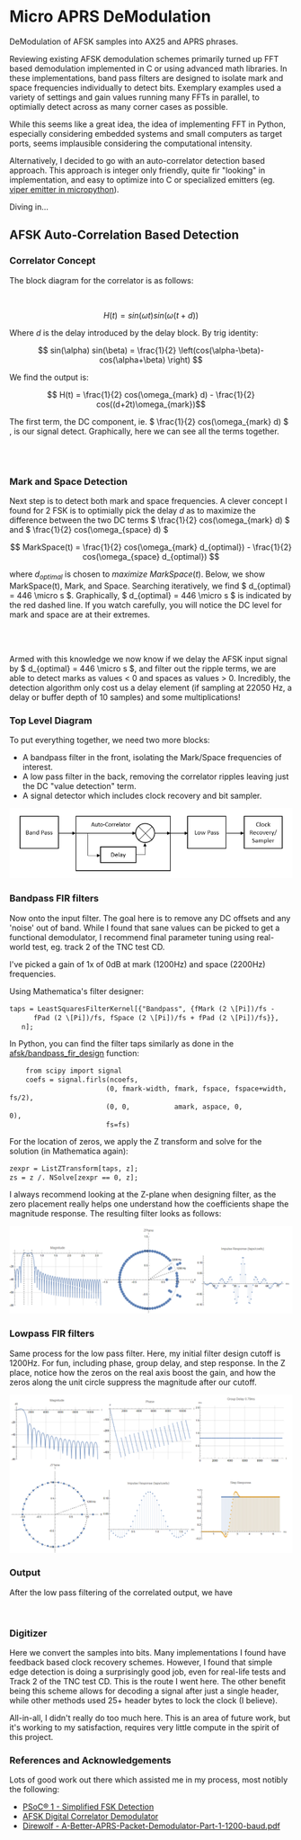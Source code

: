 # Micro APRS DeModulation

DeModulation of AFSK samples into AX25 and APRS phrases.

Reviewing existing AFSK demodulation schemes primarily turned up FFT based demodulation implemented in C or using advanced math libraries.  In these implementations, band pass filters are designed to isolate mark and space frequencies individually to detect bits.  Exemplary examples used a variety of settings and gain values running many FFTs in parallel, to optimially detect across as many corner cases as possible.  

While this seems like a great idea, the idea of implementing FFT in Python, especially considering embedded systems and small computers as target ports, seems implausible considering the computational intensity.

Alternatively, I decided to go with an auto-correlator detection based approach.  This approach is integer only friendly, quite fir "looking" in implementation, and easy to optimize into C or specialized emitters (eg. [viper emitter in micropython](https://docs.micropython.org/en/v1.9.3/pyboard/reference/speed_python.html#the-viper-code-emitter)).

Diving in...

## AFSK Auto-Correlation Based Detection

### Correlator Concept

The block diagram for the correlator is as follows:

<p align="center">
  <img src="https://github.com/stephanelsmith/micro-aprs/blob/master/docs/demod/corr_block.png?raw=true" alt=""/>
</p>

$$ H(t) = sin(\omega t)  sin(\omega(t+d)) $$

Where $` d `$  is the delay introduced by the delay block.  By trig identity:

$$ sin(\alpha) sin(\beta) = \frac{1}{2} \left(cos(\alpha-\beta)-cos(\alpha+\beta) \right) $$

We find the output is:

$$ H(t) = \frac{1}{2} cos(\omega_{mark} d) - \frac{1}{2} cos((d+2t)\omega_{mark})$$


The first term, the DC component, ie. $` \frac{1}{2} cos(\omega_{mark} d) `$ , is our signal detect.  Graphically, here we can see all the terms together.

<p align="center">
  <br>
  <img src="https://github.com/stephanelsmith/micro-aprs/blob/master/docs/demod/markcorr.gif?raw=true" alt=""/>
</p>

### Mark and Space Detection

Next step is to detect both mark and space frequencies.  A clever concept I found for 2 FSK is to optimially pick the delay $` d `$ as to maximize the difference between the two DC terms $` \frac{1}{2} cos(\omega_{mark} d) `$ and $` \frac{1}{2} cos(\omega_{space} d) `$

$$ MarkSpace(t) = \frac{1}{2} cos(\omega_{mark} d_{optimal}) - \frac{1}{2} cos(\omega_{space} d_{optimal}) $$

where $` d_{optimal} `$ is chosen to _maximize_ $` MarkSpace(t) `$.  Below, we show MarkSpace(t), Mark, and Space.  Searching iteratively, we find  $` d_{optimal} = 446 \micro s `$.  Graphically, $` d_{optimal} = 446 \micro s `$ is indicated by the red dashed line.  If you watch carefully, you will notice the DC level for mark and space are at their extremes.

<p align="center">
    <br>
  <img src="https://github.com/stephanelsmith/micro-aprs/blob/master/docs/demod/markspacecorrdelay.gif?raw=true" alt=""/>
</p>

Armed with this knowledge we now know if we delay the AFSK input signal by $` d_{optimal} = 446 \micro s `$, and filter out the ripple terms, we are able to detect marks as values < 0 and spaces as values > 0.  Incredibly, the detection algorithm only cost us a delay element (if sampling at 22050 Hz, a delay or buffer depth of 10 samples) and some multiplications!



### Top Level Diagram

To put everything together, we need two more blocks:
- A bandpass filter in the front, isolating the Mark/Space frequencies of interest.
- A low pass filter in the back, removing the correlator ripples leaving just the DC "value detection" term.
- A signal detector which includes clock recovery and bit sampler.

![DeModulation Block Diagram](demod_block.png?raw=true "DeModulation Block Diagram")


### Bandpass FIR filters

Now onto the input filter.  The goal here is to remove any DC offsets and any 'noise' out of band.  While I found that sane values can be picked to get a functional demodulator, I recommend final parameter tuning using real-world test, eg. track 2 of the TNC test CD.

I've picked a gain of 1x of 0dB at mark (1200Hz) and space (2200Hz) frequencies.

Using Mathematica's filter designer:
```
taps = LeastSquaresFilterKernel[{"Bandpass", {fMark (2 \[Pi])/fs - 
      fPad (2 \[Pi])/fs, fSpace (2 \[Pi])/fs + fPad (2 \[Pi])/fs}}, 
   n];
```

In Python, you can find the filter taps similarly as done in the [afsk/bandpass_fir_design](https://github.com/stephanelsmith/micro-aprs/blob/b9f495bdfbe1bea1bd5a199fc17ff02f6e048a79/afsk/func.py#L163) function:
```
    from scipy import signal
    coefs = signal.firls(ncoefs,
                        (0, fmark-width, fmark, fspace, fspace+width, fs/2),
                        (0, 0,           amark, aspace, 0,            0),
                        fs=fs)
```

For the location of zeros, we apply the Z transform and solve for the solution (in Mathematica again):
```
zexpr = ListZTransform[taps, z];
zs = z /. NSolve[zexpr == 0, z];
```

I always recommend looking at the Z-plane when designing filter, as the zero placement really helps one understand how the coefficients shape the magnitude response.  The resulting filter looks as follows:

![Bandpass Filter](bandpass_filter.png?raw=true "Bandpass Filter")

### Lowpass FIR filters

Same process for the low pass filter. Here, my initial filter design cutoff is 1200Hz.  For fun, including phase, group delay, and step response.  In the Z place, notice how the zeros on the real axis boost the gain, and how the zeros along the unit circle suppress the magnitude after our cutoff.

![Lowpass filter](lowpass_filter.png?raw=true "Lowpass filter")

### Output

After the low pass filtering of the correlated output, we have

<p align="center">
  <img src="https://github.com/stephanelsmith/micro-aprs/blob/master/docs/demod/corr_total.gif?raw=true" alt=""/>
</p>


### Digitizer

Here we convert the samples into bits.  Many implementations I found have feedback based clock recovery schemes.  However, I found that simple edge detection is doing a surprisingly good job, even for real-life tests and Track 2 of the TNC test CD.  This is the route I went here.  The other benefit being this scheme allows for decoding a signal after just a single header, while other methods used 25+ header bytes to lock the clock (I believe).

All-in-all, I didn't really do too much here.  This is an area of future work, but it's working to my satisfaction, requires very little compute in the spirit of this project.


### References and Acknowledgements

Lots of good work out there which assisted me in my process, most notibly the following:
- [PSoC® 1 - Simplified FSK Detection](https://www.infineon.com/dgdl/Infineon-AN2336_PSoC_1_Simplified_FSK_Detection-ApplicationNotes-v07_00-EN.pdf?fileId=8ac78c8c7cdc391c017d07237cdd46c0)
- [AFSK Digital Correlator Demodulator](https://notebooks.githubusercontent.com/view/ipynb?browser=chrome&color_mode=auto&commit=18914893d0853070788a37d986bbd58db08721aa&device=unknown&enc_url=68747470733a2f2f7261772e67697468756275736572636f6e74656e742e636f6d2f6d6f62696c696e6b642f6166736b2d64656d6f64756c61746f722f313839313438393364303835333037303738386133376439383662626435386462303837323161612f6166736b2d64656d6f64756c61746f722e6970796e62&logged_in=false&nwo=mobilinkd%2Fafsk-demodulator&path=afsk-demodulator.ipynb&platform=android&repository_id=175103461&repository_type=Repository&version=98)
- [Direwolf - A-Better-APRS-Packet-Demodulator-Part-1-1200-baud.pdf](https://github.com/wb2osz/direwolf/blob/master/doc/A-Better-APRS-Packet-Demodulator-Part-1-1200-baud.pdf)

